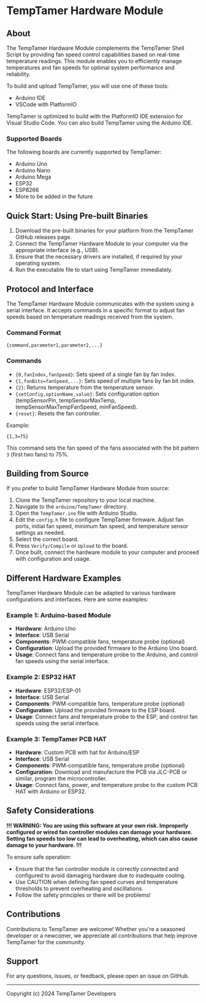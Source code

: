 # TempTamer Hardware Module

## About

The TempTamer Hardware Module complements the TempTamer Shell Script by providing fan speed control capabilities based on real-time
temperature readings. This module enables you to efficiently manage temperatures and fan speeds for optimal system performance and reliability.

To build and upload TempTamer, you will use one of these tools:

- Arduino IDE
- VSCode with PlatformIO

TempTamer is optimized to build with the PlatformIO IDE extension for Visual Studio Code. You can also build TempTamer using the Arduino IDE.

### Supported Boards

The following boards are currently supported by TempTamer:

- Arduino Uno
- Arduino Nano
- Arduino Mega
- ESP32
- ESP8266
- More to be added in the future

## Quick Start: Using Pre-built Binaries

1. Download the pre-built binaries for your platform from the TempTamer GitHub releases page.
2. Connect the TempTamer Hardware Module to your computer via the appropriate interface (e.g., USB).
3. Ensure that the necessary drivers are installed, if required by your operating system.
4. Run the executable file to start using TempTamer immediately.

## Protocol and Interface

The TempTamer Hardware Module communicates with the system using a serial interface. It accepts commands in a specific format to adjust
fan speeds based on temperature readings received from the system.

### Command Format

```
{command,parameter1,parameter2,...}
```

### Commands

- `{0,fanIndex,fanSpeed}`: Sets speed of a single fan by fan index.
- `{1,fanBits=fanSpeed,...}`: Sets speed of multiple fans by fan bit index.
- `{2}`: Returns temperature from the temperature sensor.
- `{setConfig,optionName,value}`: Sets configuration option (tempSensorPin, tempSensorMaxTemp, tempSensorMaxTempFanSpeed, minFanSpeed).
- `{reset}`: Resets the fan controller.

Example:

```
{1,3=75}
```

This command sets the fan speed of the fans associated with the bit pattern `3` (first two fans) to 75%.

## Building from Source

If you prefer to build TempTamer Hardware Module from source:

1. Clone the TempTamer repository to your local machine.
2. Navigate to the `arduino/TempTamer` directory.
3. Open the `TempTamer.ino` file with Arduino Studio.
4. Edit the `config.h` file to configure TempTamer firmware. Adjust fan ports, initial fan speed, minimum fan speed, and temperature sensor settings as needed.
5. Select the correct board.
6. Press `Verify/Compile` or `Upload` to the board.
7. Once built, connect the hardware module to your computer and proceed with configuration and usage.

## Different Hardware Examples

TempTamer Hardware Module can be adapted to various hardware configurations and interfaces. Here are some examples:

### Example 1: Arduino-based Module

- **Hardware**: Arduino Uno
- **Interface**: USB Serial
- **Components**: PWM-compatible fans, temperature probe (optional)
- **Configuration**: Upload the provided firmware to the Arduino Uno board.
- **Usage**: Connect fans and temperature probe to the Arduino, and control fan speeds using the serial interface.

### Example 2: ESP32 HAT

- **Hardware**: ESP32/ESP-01
- **Interface**: USB Serial
- **Components**: PWM-compatible fans, temperature probe (optional)
- **Configuration**: Upload the provided firmware to the ESP board.
- **Usage**: Connect fans and temperature probe to the ESP, and control fan speeds using the serial interface.

### Example 3: TempTamer PCB HAT

- **Hardware**: Custom PCB with hat for Arduino/ESP
- **Interface**: USB Serial
- **Components**: PWM-compatible fans, temperature probe (optional)
- **Configuration**: Download and manufacture the PCB via JLC-PCB or similar, program the microcontroller.
- **Usage**: Connect fans, power, and temperature probe to the custom PCB HAT with Arduino or ESP32.


## Safety Considerations

**!!! WARNING: You are using this software at your own risk. Improperly configured or wired fan controller modules can damage your
hardware. Setting fan speeds too low can lead to overheating, which can also cause damage to your hardware. !!!**

To ensure safe operation:

- Ensure that the fan controller module is correctly connected and configured to avoid damaging hardware due to inadequate cooling.
- Use CAUTION when defining fan speed curves and temperature thresholds to prevent overheating and oscillations.
- Follow the safety principles or there will be problems!

## Contributions

Contributions to TempTamer are welcome!
Whether you're a seasoned developer or a newcomer, we appreciate all contributions that help improve TempTamer for the community.

## Support

For any questions, issues, or feedback, please open an issue on GitHub.

---
Copyright (c) 2024 TempTamer Developers
